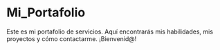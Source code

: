 # Mi_Portafolio
Este es mi portafolio de servicios. Aquí encontrarás mis habilidades, mis proyectos y cómo contactarme. ¡Bienvenid@!
